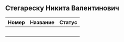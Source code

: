 ## Стегареску Никита Валентинович
| Номер | Название | Статус |
| - | - | - |
| | | |
| | | |
| | | |
| | | |
| | | |
